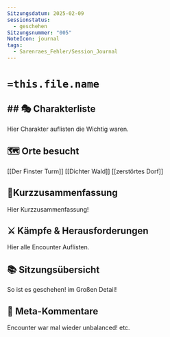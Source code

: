 ```yaml
---
Sitzungsdatum: 2025-02-09
sessionstatus:
  - geschehen
Sitzungsnummer: "005"
NoteIcon: journal
tags:
  - Sarenraes_Fehler/Session_Journal
---
```

# `=this.file.name`
## ## 🎭 Charakterliste 
Hier Charakter auflisten die Wichtig waren. 

## 🗺️ Orte besucht
[[Der Finster Turm]]
[[Dichter Wald]]
[[zerstörtes Dorf]]

## 📜Kurzzusammenfassung
Hier Kurzzusammenfassung!

## ⚔️ Kämpfe & Herausforderungen
Hier alle Encounter Auflisten.

## 📚 Sitzungsübersicht
So ist es geschehen! im Großen Detail!

## 🎲 Meta-Kommentare
Encounter war mal wieder unbalanced! etc.